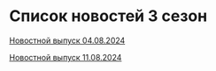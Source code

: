 # Список новостей 3 сезон

[Новостной выпуск 04.08.2024](./4thAugust24.md) 

[Новостной выпуск 11.08.2024](./11thAugust24.md)